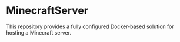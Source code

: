 # MinecraftServer
This repository provides a fully configured Docker-based solution for hosting a Minecraft server.
